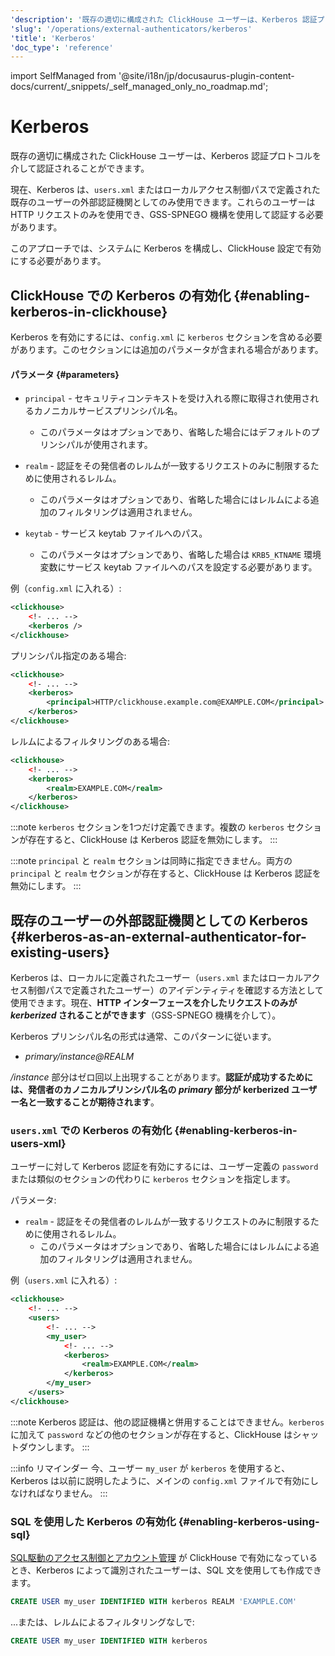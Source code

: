 ```yaml
---
'description': '既存の適切に構成された ClickHouse ユーザーは、Kerberos 認証プロトコルを介して認証できます。'
'slug': '/operations/external-authenticators/kerberos'
'title': 'Kerberos'
'doc_type': 'reference'
---
```


import SelfManaged from '@site/i18n/jp/docusaurus-plugin-content-docs/current/_snippets/_self_managed_only_no_roadmap.md';


# Kerberos

<SelfManaged />

既存の適切に構成された ClickHouse ユーザーは、Kerberos 認証プロトコルを介して認証されることができます。

現在、Kerberos は、`users.xml` またはローカルアクセス制御パスで定義された既存のユーザーの外部認証機関としてのみ使用できます。これらのユーザーは HTTP リクエストのみを使用でき、GSS-SPNEGO 機構を使用して認証する必要があります。

このアプローチでは、システムに Kerberos を構成し、ClickHouse 設定で有効にする必要があります。

## ClickHouse での Kerberos の有効化 {#enabling-kerberos-in-clickhouse}

Kerberos を有効にするには、`config.xml` に `kerberos` セクションを含める必要があります。このセクションには追加のパラメータが含まれる場合があります。

#### パラメータ {#parameters}

- `principal` - セキュリティコンテキストを受け入れる際に取得され使用されるカノニカルサービスプリンシパル名。
  - このパラメータはオプションであり、省略した場合にはデフォルトのプリンシパルが使用されます。

- `realm` - 認証をその発信者のレルムが一致するリクエストのみに制限するために使用されるレルム。
  - このパラメータはオプションであり、省略した場合にはレルムによる追加のフィルタリングは適用されません。

- `keytab` - サービス keytab ファイルへのパス。
  - このパラメータはオプションであり、省略した場合は `KRB5_KTNAME` 環境変数にサービス keytab ファイルへのパスを設定する必要があります。

例（`config.xml` に入れる）:

```xml
<clickhouse>
    <!- ... -->
    <kerberos />
</clickhouse>
```

プリンシパル指定のある場合:

```xml
<clickhouse>
    <!- ... -->
    <kerberos>
        <principal>HTTP/clickhouse.example.com@EXAMPLE.COM</principal>
    </kerberos>
</clickhouse>
```

レルムによるフィルタリングのある場合:

```xml
<clickhouse>
    <!- ... -->
    <kerberos>
        <realm>EXAMPLE.COM</realm>
    </kerberos>
</clickhouse>
```

:::note
`kerberos` セクションを1つだけ定義できます。複数の `kerberos` セクションが存在すると、ClickHouse は Kerberos 認証を無効にします。
:::

:::note
`principal` と `realm` セクションは同時に指定できません。両方の `principal` と `realm` セクションが存在すると、ClickHouse は Kerberos 認証を無効にします。
:::

## 既存のユーザーの外部認証機関としての Kerberos {#kerberos-as-an-external-authenticator-for-existing-users}

Kerberos は、ローカルに定義されたユーザー（`users.xml` またはローカルアクセス制御パスで定義されたユーザー）のアイデンティティを確認する方法として使用できます。現在、**HTTP インターフェースを介したリクエストのみが *kerberized* されることができます**（GSS-SPNEGO 機構を介して）。

Kerberos プリンシパル名の形式は通常、このパターンに従います。

- *primary/instance@REALM*

*/instance* 部分はゼロ回以上出現することがあります。**認証が成功するためには、発信者のカノニカルプリンシパル名の *primary* 部分が kerberized ユーザー名と一致することが期待されます**。

### `users.xml` での Kerberos の有効化 {#enabling-kerberos-in-users-xml}

ユーザーに対して Kerberos 認証を有効にするには、ユーザー定義の `password` または類似のセクションの代わりに `kerberos` セクションを指定します。

パラメータ:

- `realm` - 認証をその発信者のレルムが一致するリクエストのみに制限するために使用されるレルム。
  - このパラメータはオプションであり、省略した場合にはレルムによる追加のフィルタリングは適用されません。

例（`users.xml` に入れる）:

```xml
<clickhouse>
    <!- ... -->
    <users>
        <!- ... -->
        <my_user>
            <!- ... -->
            <kerberos>
                <realm>EXAMPLE.COM</realm>
            </kerberos>
        </my_user>
    </users>
</clickhouse>
```

:::note
Kerberos 認証は、他の認証機構と併用することはできません。`kerberos` に加えて `password` などの他のセクションが存在すると、ClickHouse はシャットダウンします。
:::

:::info リマインダー
今、ユーザー `my_user` が `kerberos` を使用すると、Kerberos は以前に説明したように、メインの `config.xml` ファイルで有効にしなければなりません。
:::

### SQL を使用した Kerberos の有効化 {#enabling-kerberos-using-sql}

[SQL駆動のアクセス制御とアカウント管理](/operations/access-rights#access-control-usage) が ClickHouse で有効になっているとき、Kerberos によって識別されたユーザーは、SQL 文を使用しても作成できます。

```sql
CREATE USER my_user IDENTIFIED WITH kerberos REALM 'EXAMPLE.COM'
```

...または、レルムによるフィルタリングなしで:

```sql
CREATE USER my_user IDENTIFIED WITH kerberos
```
